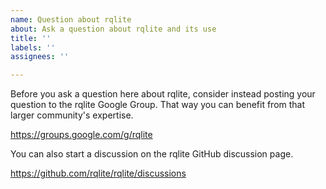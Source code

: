 ```yaml
---
name: Question about rqlite
about: Ask a question about rqlite and its use
title: ''
labels: ''
assignees: ''

---
```

Before you ask a question here about rqlite, consider instead posting your question to the rqlite Google Group. That way you can benefit from that larger community's expertise.

https://groups.google.com/g/rqlite

You can also start a discussion on the rqlite GitHub discussion page.

https://github.com/rqlite/rqlite/discussions

